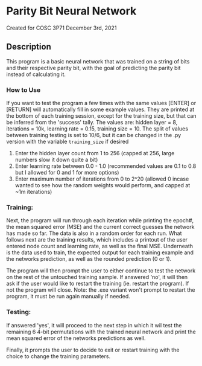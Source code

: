 # Parity Bit Neural Network
Created for COSC 3P71
December 3rd, 2021

## Description
This program is a basic neural network that was trained on a string of bits and their respective parity bit, with the goal of predicting the parity bit instead of calculating it.

### How to Use 

If you want to test the program a few times with the same values [ENTER] or [RETURN] will automatically fill in some example values. They are printed at the bottom of each training session, except for the training size, but that can be inferred from the 'success' tally. The values are:  hidden layer = 8, iterations = 10k, learning rate = 0.15, training size = 10. The split of values between training testing is set to 10/6, but it can be changed in the .py version with the variable `training_size` if desired 

1. Enter the hidden layer count from 1 to 256 (capped at 256, large numbers slow it down quite a bit)
2. Enter learning rate between 0.0 - 1.0 (recommended values are 0.1 to 0.8 but I allowed for 0 and 1 for more options)
3. Enter maximum number of iterations from 0 to 2^20 (allowed 0 incase wanted to see how the random weights would perform, and capped at ~1m iterations)
	
### Training:	

Next, the program will run through each iteration while printing the epoch#, the mean squared error (MSE) and the current correct guesses the network has made so far. The data is also in a random order for each run. What follows next are the training results, which includes a printout of the user entered node count and  learning rate, as well as the final MSE. Underneath is the data used to train, the expected output for each training example and the networks prediction, as well as the rounded prediction (0 or 1).

The program will then prompt the user to either continue to test the network on the rest of the untouched training sample. If answered 'no', it will then ask if the user would like to restart the training (ie. restart the program). If not the program will close. Note: the .exe variant won't prompt to restart the program, it must be run again manually if needed.

### Testing: 

If answered 'yes', it will proceed to the next step in which it wil test the remaining 6 4-bit permutations with the trained neural network and print the mean squared error of the networks predictions as well. 

Finally, it prompts the user to decide to exit or restart training with the choice to change the training parameters.
